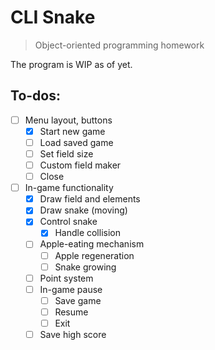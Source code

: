 # CLI Snake
> Object-oriented programming homework

The program is WIP as of yet.

## To-dos:
- [ ] Menu layout, buttons
  - [x] Start new game
  - [ ] Load saved game
  - [ ] Set field size
  - [ ] Custom field maker
  - [ ] Close
- [ ] In-game functionality
  - [x] Draw field and elements
  - [x] Draw snake (moving)
  - [x] Control snake
    - [x] Handle collision
  - [ ] Apple-eating mechanism
    - [ ] Apple regeneration
    - [ ] Snake growing
  - [ ] Point system
  - [ ] In-game pause
    - [ ] Save game
    - [ ] Resume
    - [ ] Exit
  - [ ] Save high score
